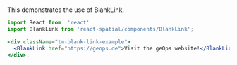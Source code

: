 #

This demonstrates the use of BlankLink.

```jsx
import React from  'react'
import BlankLink from 'react-spatial/components/BlankLink';

<div className="tm-blank-link-example">
  <BlankLink href="https://geops.de">Visit the geOps website!</BlankLink>
</div>;
```
